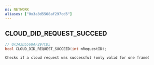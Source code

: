 ```yaml
---
ns: NETWORK
aliases: ["0x3a3d5568af297cd5"]
---
```

## CLOUD_DID_REQUEST_SUCCEED

```c
// 0x3A3D5568AF297CD5
bool CLOUD_DID_REQUEST_SUCCEED(int nRequestID);
```

```
Checks if a cloud request was successful (only valid for one frame)
```
